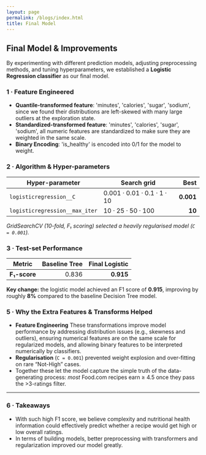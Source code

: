```yaml
---
layout: page
permalink: /blogs/index.html
title: Final Model
---
```


## Final Model & Improvements
By experimenting with different prediction models, adjusting preprocessing methods, and tuning hyperparameters, we established a **Logistic Regression classifier** as our final model.


### 1 · Feature Engineered  
 - **Quantile-transformed feature**: 'minutes', 'calories', 'sugar', 'sodium', since we found their distributions are left-skewed with many large outliers at the exploration state.
 - **Standardized-transformed feature**: 'minutes', 'calories', 'sugar', 'sodium', all numeric features are standardized to make sure they are weighted in the same scale.
 - **Binary Encoding**: 'is_healthy' is encoded into 0/1 for the model to weight.


### 2 · Algorithm & Hyper-parameters  

| Hyper-parameter               | Search grid                      | **Best** |
|-------------------------------|----------------------------------|---------:|
| `logisticregression__C`       |  0.001 · 0.01 · 0.1 · 1 · 10      | **0.001** |
| `logisticregression__max_iter`|  10 · 25 · 50 · 100               | **10** |

*GridSearchCV (10-fold, F₁ scoring) selected a heavily regularised model (`C = 0.001`).*  

### 3 · Test-set Performance  

| Metric              | Baseline Tree | **Final Logistic** |
|---------------------|--------------:|-------------------:|
| **F₁-score**        | 0.836         | **0.915** |


**Key change:** the logistic model achieved an F1 score of **0.915**, improving by roughly **8%** compared to the baseline Decision Tree model.


### 5 · Why the Extra Features & Transforms Helped  

- **Feature Engineering** These transformations improve model performance by addressing distribution issues (e.g., skewness and outliers), ensuring numerical features are on the same scale for regularized models, and allowing binary features to be interpreted numerically by classifiers.  
- **Regularisation** (`C = 0.001`) prevented weight explosion and over-fitting on rare “Not-High” cases.  
- Together these let the model capture the simple truth of the data-generating process: *most* Food.com recipes earn ≥ 4.5 once they pass the >3-ratings filter.

---


### 6 · Takeaways  
- With such high F1 score, we believe complexity and nutritional health information could effectively predict whether a recipe would get high or low overall ratings.
- In terms of building models, better preprocessing with transformers and regularization improved our model greatly.
